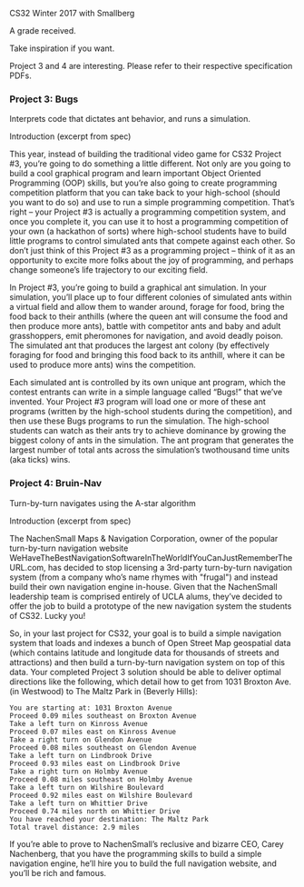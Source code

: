 
CS32 Winter 2017 with Smallberg

A grade received.

Take inspiration if you want.

Project 3 and 4 are interesting. Please refer to their respective specification PDFs.

### Project 3: Bugs

Interprets code that dictates ant behavior, and runs a simulation.

Introduction (excerpt from spec)

This year, instead of building the traditional video game for CS32 Project #3, you’re going to do something a little different. Not only are you going to build a cool graphical program and learn important Object Oriented Programming (OOP) skills, but you’re also going to create programming competition platform that you can take back to your high-school (should you want to do so) and use to run a simple programming competition. That’s right – your Project #3 is actually a programming competition system, and once you complete it, you can use it to host a programming competition of your own (a hackathon of sorts) where high-school students have to build little programs to control simulated ants that compete against each other. So don’t just think of this Project #3 as a programming project – think of it as an opportunity to excite more folks about the joy of programming, and perhaps change someone’s life trajectory to our exciting field.   

In Project #3, you’re going to build a graphical ant simulation. In your simulation, you’ll place up to four different colonies of simulated ants within a virtual field and allow them to wander around, forage for food, bring the food back to their anthills (where the queen ant will consume the food and then produce more ants), battle with competitor ants and baby and adult grasshoppers, emit pheromones for navigation, and avoid deadly poison. The simulated ant that produces the largest ant colony (by effectively foraging for food and bringing this food back to its anthill, where it can be used to produce more ants) wins the competition.   

Each simulated ant is controlled by its own unique ant program, which the contest entrants can write in a simple language called “Bugs!” that we’ve invented. Your Project #3 program will load one or more of these ant programs (written by the high-school students during the competition), and then use these Bugs programs to run the simulation. The high-school students can watch as their ants try to achieve dominance by growing the biggest colony of ants in the simulation. The ant program that generates the largest number of total ants across the simulation’s twothousand time units (aka ticks) wins. 

### Project 4: Bruin-Nav

Turn-by-turn navigates using the A-star algorithm

Introduction (excerpt from spec)

The NachenSmall Maps & Navigation Corporation, owner of the popular turn-by-turn navigation website WeHaveTheBestNavigationSoftwareInTheWorldIfYouCanJustRememberTheURL.com, has decided to stop licensing a 3rd-party turn-by-turn navigation system (from a company who’s name rhymes with "frugal") and instead build their own navigation engine in-house. Given that the NachenSmall leadership team is comprised entirely of UCLA alums, they’ve decided to offer the job to build a prototype of the new navigation system the students of CS32.  Lucky you! 

So, in your last project for CS32, your goal is to build a simple navigation system that loads and indexes a bunch of Open Street Map geospatial data (which contains latitude and longitude data for thousands of streets and attractions) and then build a turn-by-turn navigation system on top of this data.  Your completed Project 3 solution should be able to deliver optimal directions like the following, which detail how to get from 1031 Broxton Ave. (in Westwood) to The Maltz Park in (Beverly Hills): 

    You are starting at: 1031 Broxton Avenue 
    Proceed 0.09 miles southeast on Broxton Avenue 
    Take a left turn on Kinross Avenue 
    Proceed 0.07 miles east on Kinross Avenue 
    Take a right turn on Glendon Avenue 
    Proceed 0.08 miles southeast on Glendon Avenue 
    Take a left turn on Lindbrook Drive 
    Proceed 0.93 miles east on Lindbrook Drive 
    Take a right turn on Holmby Avenue 
    Proceed 0.08 miles southeast on Holmby Avenue 
    Take a left turn on Wilshire Boulevard 
    Proceed 0.92 miles east on Wilshire Boulevard 
    Take a left turn on Whittier Drive 
    Proceed 0.74 miles north on Whittier Drive 
    You have reached your destination: The Maltz Park 
    Total travel distance: 2.9 miles 
 
If you’re able to prove to NachenSmall’s reclusive and bizarre CEO, Carey Nachenberg, that you have the programming skills to build a simple navigation engine, he’ll hire you to build the full navigation website, and you’ll be rich and famous.

